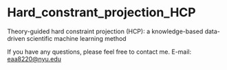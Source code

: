 # Hard_constrant_projection_HCP
Theory-guided hard constraint projection (HCP): a knowledge-based data-driven scientific machine learning method


If you have any questions, please feel free to contact me.
E-mail: eaa8220@nyu.edu
